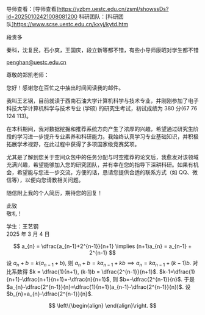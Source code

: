 
导师查看：[导师查看]https://yzbm.uestc.edu.cn/zsml/showssDs?id=20250102421008081200
科研团队：[科研团队]https://www.scse.uestc.edu.cn/kxyj/kytd.htm

段贵多

秦科，沈复民，石小爽，王国庆，段立新等都不错，有些小导师康昭对学生都不错

penghan@uestc.edu.cn

尊敬的郑凯老师：  
  
您好！感谢您在百忙之中抽出时间阅读我的邮件。  
  
我叫王艺钢，目前就读于西南石油大学计算机科学与技术专业，并刚刚参加了电子科技大学计算机科学与技术专业 (学硕) 的研究生考试，初试成绩为 380 分(67 76 124 113)。  
  
在本科期间，我对数据挖掘和推荐系统方向产生了浓厚的兴趣，希望通过研究生阶段的学习进一步提升专业素养和科研能力。我始终认真学习专业基础知识，并积极拓展学术视野，在此过程中获得了多项国家级竞赛奖项。  
  
尤其是了解到您关于空间众包中的任务分配与时空推荐的论文后，我愈发对该领域充满兴趣，希望能够加入您的研究团队，并有幸在您的指导下深耕科研。如果有机会，希望能与您进一步交流，方便的话，恳请您提供合适的联系方式（如 QQ、微信等），以便向您请教相关问题。  
  
随信附上我的个人简历，期待您的回复！    
  
此致    
敬礼！  
  
学生：王艺钢  
2025 年 3 月 4 日

$$
a_{n} = \dfrac{a_{n-1}+2^{n-1}}{n+1} \implies (n+1)a_{n} = a_{n-1} + 2^{n-1} 
$$
设 $a_{n}+b = k(a_{n-1}+b)$, 则 $a_{n}+b=ka_{n-1}+kb \implies a_{n} =ka_{n-1}+(k-1)b$.
对比系数得 $k = \dfrac{1}{n+1}, (k-1)b = \dfrac{2^{n-1}}{n+1}$. $k-1=\dfrac{1}{n+1}-\dfrac{n+1}{n+1}=-\dfrac{n}{n+1}$, 则 $b=-\dfrac{2^{n-1}}{n}$.
于是 $a_{n}-\dfrac{2^{n-1}}{n}=\dfrac{1}{n+1}(a_{n-1}-\dfrac{2^{n-1}}{n})$.
设 $b_{n}=a_{n}-\dfrac{2^{n-1}}{n}$.


$$
\left\{\begin{align}
\end{align}\right.
$$